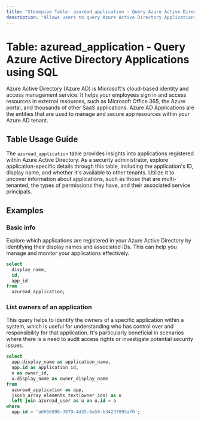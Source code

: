 ```yaml
---
title: "Steampipe Table: azuread_application - Query Azure Active Directory Applications using SQL"
description: "Allows users to query Azure Active Directory Applications, specifically to get information about the applications registered in the Azure AD tenant."
---
```


# Table: azuread_application - Query Azure Active Directory Applications using SQL

Azure Active Directory (Azure AD) is Microsoft's cloud-based identity and access management service. It helps your employees sign in and access resources in external resources, such as Microsoft Office 365, the Azure portal, and thousands of other SaaS applications. Azure AD Applications are the entities that are used to manage and secure app resources within your Azure AD tenant.

## Table Usage Guide

The `azuread_application` table provides insights into applications registered within Azure Active Directory. As a security administrator, explore application-specific details through this table, including the application's ID, display name, and whether it's available to other tenants. Utilize it to uncover information about applications, such as those that are multi-tenanted, the types of permissions they have, and their associated service principals.

## Examples

### Basic info
Explore which applications are registered in your Azure Active Directory by identifying their display names and associated IDs. This can help you manage and monitor your applications effectively.

```sql
select
  display_name,
  id,
  app_id
from
  azuread_application;
```

### List owners of an application
This query helps to identify the owners of a specific application within a system, which is useful for understanding who has control over and responsibility for that application. It's particularly beneficial in scenarios where there is a need to audit access rights or investigate potential security issues.

```sql
select
  app.display_name as application_name,
  app.id as application_id,
  o as owner_id,
  u.display_name as owner_display_name
from
  azuread_application as app,
  jsonb_array_elements_text(owner_ids) as o
  left join azuread_user as u on u.id = o
where
  app.id = 'a6656898-3879-4d35-8a58-b34237095a70';
```